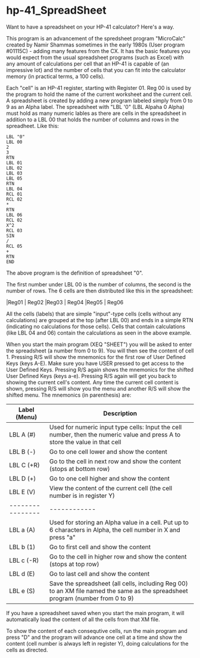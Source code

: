# hp-41_SpreadSheet
Want to have a spreadsheet on your HP-41 calculator? Here's a way.

This program is an advancement of the spredsheet program "MicroCalc" created by Namir Shammas sometimes in the early 1980s (User program #01115C) - adding many features from the CX. It has the basic features you would expect from the usual spreadsheet programs (such as Excel) with any amount of calculations per cell that an HP-41 is capable of (an impressive lot) and the number of cells that you can fit into the calculator memory (in practical terms, a 100 cells).

Each "cell" is an HP-41 register, starting with Register 01. Reg 00 is used by the program to hold the name of the current worksheet and the current cell. A spreadsheet is created by adding a new program labeled simply from 0 to 9 as an Alpha label. The spreadsheet with "LBL '0" (LBL Alpaha 0 Alpha) must hold as many numeric lables as there are cells in the spreadsheet in addition to a LBL 00 that holds the number of columns and rows in the spreadheet. Like this:

```
LBL "0"
LBL 00
2
3
RTN
LBL 01
LBL 02
LBL 03
LBL 05
RTN
LBL 04
RCL 01
RCL 02
*
RTN
LBL 06
RCL 02
X^2
RCL 03
SIN
/
RCL 05
+
RTN
END
```

The above program is the definition of spreadsheet "0". 

The first number under LBL 00 is the number of columns, the second is the number of rows. The 6 cells are then distributed like this in the spreadsheet:

|Reg01 | Reg02
|Reg03 | Reg04
|Reg05 | Reg06

All the cells (labels) that are simple "input"-type cells (cells without any calculations) are grouped at the top (after LBL 00) and ends in a simple RTN (indicating no calculations for those cells). Cells that contain calculations (like LBL 04 and 06) contain the calculations as seen in the above example.

When you start the main program (XEQ "SHEET") you will be asked to enter the spreadsheet (a number from 0 to 9). You will then see the content of cell 1. Pressing R/S will show the mnemonics for the first row of User Defined Keys (keys A-E). Make sure you have USER pressed to get access to the User Defined Keys. Pressing R/S again shows the mnemonics for the shifted User Defined Keys (keys a-e). Pressing R/S again will get you back to showing the current cell's content. Any time the current cell content is shown, pressing R/S will show you the menu and another R/S will show the shifted menu. The mnemonics (in parenthesis) are:

Label (Menu)    | Description
----------------|------------
LBL A (#)		| Used for numeric input type cells: Input the cell number, then the numeric value and press A to store the value in that cell
LBL B (-)		| Go to one cell lower and show the content
LBL C (+R)      | Go to the cell in next row and show the content (stops at bottom row)
LBL D (+)		| Go to one cell higher and show the content
LBL E (V)		| View the content of the current cell (the cell number is in register Y)
----------------|------------
LBL a (A)		| Used for storing an Alpha value in a cell. Put up to 6 characters in Alpha, the cell number in X and press "a"
LBL b (1)		| Go to first cell and show the content
LBL c (-R)      | Go to the cell in higher row and show the content (stops at top row)
LBL d (E)		| Go to last cell and show the content
LBL e (S)		| Save the spreadsheet (all cells, including Reg 00) to an XM file named the same as the spreadsheet program (number from 0 to 9)

If you have a spreadsheet saved when you start the main program, it will automatically load the content of all the cells from that XM file.

To show the content of each consequtive cells, run the main program and press "D" and the program will advance one cell at a time and show the content (cell number is always left in register Y), doing calculations for the cells as directed.

